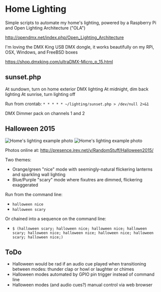 # Home Lighting

Simple scripts to automate my home's lighting, powered by a Raspberry Pi and Open Lighting Architecture ("OLA")

http://opendmx.net/index.php/Open_Lighting_Architecture

I'm loving the DMX King USB DMX dongle, it works beautifully on my RPi, OSX, Windows, and FreeBSD boxes

https://shop.dmxking.com/ultraDMX-Micro_p_15.html

## sunset.php

At sundown, turn on home exterior DMX lighting
At midnight, dim back lighting
At sunrise, turn lighting off

Run from crontab:
 `* * * * * ~/lighting/sunset.php > /dev/null 2>&1`

DMX Dimmer pack on channels 1 and 2

## Halloween 2015

![Home's lighting example photo](http://presence.irev.net/photos/d/18224-2/Halloween+2015+Walkway+Cool.JPG)
![Home's lighting example photo](http://presence.irev.net/photos/d/18224-2/Halloween+2015+Walkway+Warm.JPG)

Photos online at: http://presence.irev.net/v/RandomStuff/Halloween2015/

Two themes: 

 * Orange/green "nice" mode with seemingly-natural flickering lanterns and sparkling wall lighting 
 * Blue/Purple "scary" mode where fixutres are dimmed, flickering exaggerated

Run from the command line:  

 * `halloween nice`
 * `halloween scary`

Or chained into a sequence on the command line:

 * `$ (halloween scary; halloween nice; halloween nice; halloween scary; halloween nice; halloween nice; halloween nice; halloween scary; halloween nice;)`

## ToDo

 * Halloween would be rad if an audio cue played when transitioning between modes: thunder clap or howl or laughter or chimes
 * Halloween modes automated by GPIO pin trigger instead of command line
 * Halloween modes (and audio cues?) manual control via web browser

